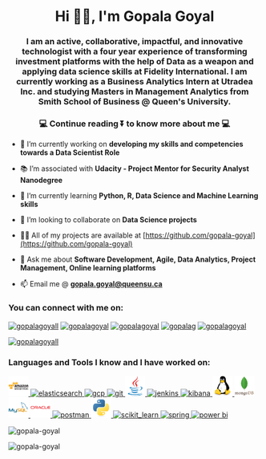 <h1 align="center">Hi 🤘🏻, I'm Gopala Goyal</h1>
<h3 align="center">I am an active, collaborative, impactful, and innovative technologist with a four year experience of transforming investment platforms with the help of Data as a weapon and applying data science skills at Fidelity International. I am currently working as a Business Analytics Intern at Utradea Inc.  and studying Masters in Management Analytics from Smith School of Business @ Queen's University.</h3>

<h3 align="center"> 💻 Continue reading ⏬ to know more about me 💻</h3>

- 🔭 I’m currently working on **developing my skills and competencies towards a Data Scientist Role**
  
- 📚 I’m associated with **Udacity - Project Mentor for Security Analyst Nanodegree**

- 🌱 I’m currently learning **Python, R, Data Science and Machine Learning skills**

- 👯 I’m looking to collaborate on **Data Science projects**

- 👨‍💻 All of my projects are available at [https://github.com/gopala-goyal](https://github.com/gopala-goyal)

- 💬 Ask me about **Software Development, Agile, Data Analytics, Project Management, Online learning platforms**

- 📫 Email me @ **gopala.goyal@queensu.ca**

<h3 align="left">You can connect with me on:</h3>
<p align="left">
<a href="https://twitter.com/gopalagoyall" target="blank"><img align="center" src="https://raw.githubusercontent.com/rahuldkjain/github-profile-readme-generator/master/src/images/icons/Social/twitter.svg" alt="gopalagoyall" height="30" width="40" /></a>
<a href="https://linkedin.com/in/gopalagoyal" target="blank"><img align="center" src="https://raw.githubusercontent.com/rahuldkjain/github-profile-readme-generator/master/src/images/icons/Social/linked-in-alt.svg" alt="gopalagoyal" height="30" width="40" /></a>
<a href="https://kaggle.com/gopalagoyal" target="blank"><img align="center" src="https://raw.githubusercontent.com/rahuldkjain/github-profile-readme-generator/master/src/images/icons/Social/kaggle.svg" alt="gopalagoyal" height="30" width="40" /></a>
<a href="https://fb.com/gopalag" target="blank"><img align="center" src="https://raw.githubusercontent.com/rahuldkjain/github-profile-readme-generator/master/src/images/icons/Social/facebook.svg" alt="gopalag" height="30" width="40" /></a>
<a href="https://instagram.com/gopalagoyal" target="blank"><img align="center" src="https://raw.githubusercontent.com/rahuldkjain/github-profile-readme-generator/master/src/images/icons/Social/instagram.svg" alt="gopalagoyal" height="30" width="40" /></a>
</p>
<p align="left"> <a href="https://twitter.com/gopalagoyall" target="blank"><img src="https://img.shields.io/twitter/follow/gopalagoyall?logo=twitter&style=for-the-badge" alt="gopalagoyall" /></a> </p>

<h3 align="left">Languages and Tools I know and I have worked on:</h3>
<p align="left"> <a href="https://aws.amazon.com" target="_blank"> <img src="https://raw.githubusercontent.com/devicons/devicon/master/icons/amazonwebservices/amazonwebservices-original-wordmark.svg" alt="aws" width="40" height="40"/> </a> <a href="https://www.elastic.co" target="_blank"> <img src="https://www.vectorlogo.zone/logos/elastic/elastic-icon.svg" alt="elasticsearch" width="40" height="40"/> </a> <a href="https://cloud.google.com" target="_blank"> <img src="https://www.vectorlogo.zone/logos/google_cloud/google_cloud-icon.svg" alt="gcp" width="40" height="40"/> </a> <a href="https://git-scm.com/" target="_blank"> <img src="https://www.vectorlogo.zone/logos/git-scm/git-scm-icon.svg" alt="git" width="40" height="40"/> </a> <a href="https://www.java.com" target="_blank"> <img src="https://raw.githubusercontent.com/devicons/devicon/master/icons/java/java-original.svg" alt="java" width="40" height="40"/> </a> <a href="https://www.jenkins.io" target="_blank"> <img src="https://www.vectorlogo.zone/logos/jenkins/jenkins-icon.svg" alt="jenkins" width="40" height="40"/> </a> <a href="https://www.elastic.co/kibana" target="_blank"> <img src="https://www.vectorlogo.zone/logos/elasticco_kibana/elasticco_kibana-icon.svg" alt="kibana" width="40" height="40"/> </a> <a href="https://www.linux.org/" target="_blank"> <img src="https://raw.githubusercontent.com/devicons/devicon/master/icons/linux/linux-original.svg" alt="linux" width="40" height="40"/> </a> <a href="https://www.mongodb.com/" target="_blank"> <img src="https://raw.githubusercontent.com/devicons/devicon/master/icons/mongodb/mongodb-original-wordmark.svg" alt="mongodb" width="40" height="40"/> </a> <a href="https://www.mysql.com/" target="_blank"> <img src="https://raw.githubusercontent.com/devicons/devicon/master/icons/mysql/mysql-original-wordmark.svg" alt="mysql" width="40" height="40"/> </a> <a href="https://www.oracle.com/" target="_blank"> <img src="https://raw.githubusercontent.com/devicons/devicon/master/icons/oracle/oracle-original.svg" alt="oracle" width="40" height="40"/> </a> <a href="https://postman.com" target="_blank"> <img src="https://www.vectorlogo.zone/logos/getpostman/getpostman-icon.svg" alt="postman" width="40" height="40"/> </a> <a href="https://www.python.org" target="_blank"> <img src="https://raw.githubusercontent.com/devicons/devicon/master/icons/python/python-original.svg" alt="python" width="40" height="40"/> </a> <a href="https://scikit-learn.org/" target="_blank"> <img src="https://upload.wikimedia.org/wikipedia/commons/0/05/Scikit_learn_logo_small.svg" alt="scikit_learn" width="40" height="40"/> </a> <a href="https://spring.io/" target="_blank"> <img src="https://www.vectorlogo.zone/logos/springio/springio-icon.svg" alt="spring" width="40" height="40"/> </a> 
<a href="https://powerbi.microsoft.com/en-au/" target="_blank"> <img src="https://www.vectorlogo.zone/logos/microsoft_powerbi/microsoft_powerbi-icon.svg" alt="power bi" width="40" height="40"/> </a>
</p>

<p><img align="center" src="https://github-readme-stats.vercel.app/api/top-langs?username=gopala-goyal&show_icons=true&locale=en&layout=compact" alt="gopala-goyal" /></p>
  
<p align="left"> <img src="https://komarev.com/ghpvc/?username=gopala-goyal&label=Profile%20views&color=0e75b6&style=flat" alt="gopala-goyal" /> </p>  
